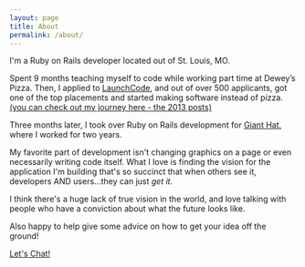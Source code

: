 ```yaml
---
layout: page
title: About
permalink: /about/
---
```


I'm a Ruby on Rails developer located out of St. Louis, MO.

Spent 9 months teaching myself to code while working part time at Dewey’s Pizza. Then, I applied to <a href="https://www.launchcode.org/">LaunchCode</a>, and out of over 500 applicants, got one of the top placements and started making software instead of pizza. <a href="http://chriszempel.com/blog">(you can check out my journey here - the 2013 posts)</a>

Three months later, I took over Ruby on Rails development for <a href="https://gianthatworks.com/">Giant Hat,</a> where I worked for two years.

My favorite part of development isn't changing graphics on a page or even necessarily writing code itself. What I love is finding the vision for the application I'm building that's so succinct that when others see it, developers AND users...they can just <i>get it.</i>

I think there's a huge lack of true vision in the world, and love talking with people who have a conviction about what the future looks like.

Also happy to help give some advice on how to get your idea off the ground!

<p class="text-center">
  <a href="mailto:chris.m.zempel@gmail.com" target="_top" class="btn btn-default btn-lg maroon text-center">Let's Chat!</a>
</p>

